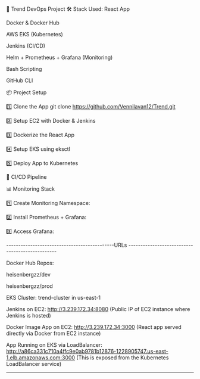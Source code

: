🚀 Trend DevOps Project
🛠 Stack Used:
React App 

Docker & Docker Hub

AWS EKS (Kubernetes)

Jenkins (CI/CD)

Helm + Prometheus + Grafana (Monitoring)

Bash Scripting

GitHub CLI

📦 Project Setup

1️⃣ Clone the App
git clone https://github.com/Vennilavan12/Trend.git

2️⃣ Setup EC2 with Docker & Jenkins

3️⃣ Dockerize the React App

4️⃣ Setup EKS using eksctl

5️⃣ Deploy App to Kubernetes

🔁 CI/CD Pipeline

📊 Monitoring Stack

1️⃣ Create Monitoring Namespace:

2️⃣ Install Prometheus + Grafana:

3️⃣ Access Grafana:





---------------------------------------------URLs ------------------------------------------------


Docker Hub Repos:

heisenbergzz/dev

heisenbergzz/prod

EKS Cluster: trend-cluster in us-east-1

Jenkins on EC2:
http://3.239.172.34:8080
(Public IP of EC2 instance where Jenkins is hosted)

Docker Image App on EC2:
http://3.239.172.34:3000
(React app served directly via Docker from EC2 instance)

App Running on EKS via LoadBalancer:
http://a86ca331c710a4ffc9e0ab9781b12876-1228905747.us-east-1.elb.amazonaws.com:3000
(This is exposed from the Kubernetes LoadBalancer service)

-------------------------------------------------------------------------------------------------
